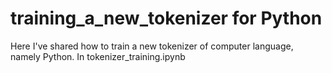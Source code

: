 # training_a_new_tokenizer for Python 
Here I've shared how to train a new tokenizer of computer language, namely Python. In tokenizer_training.ipynb 
